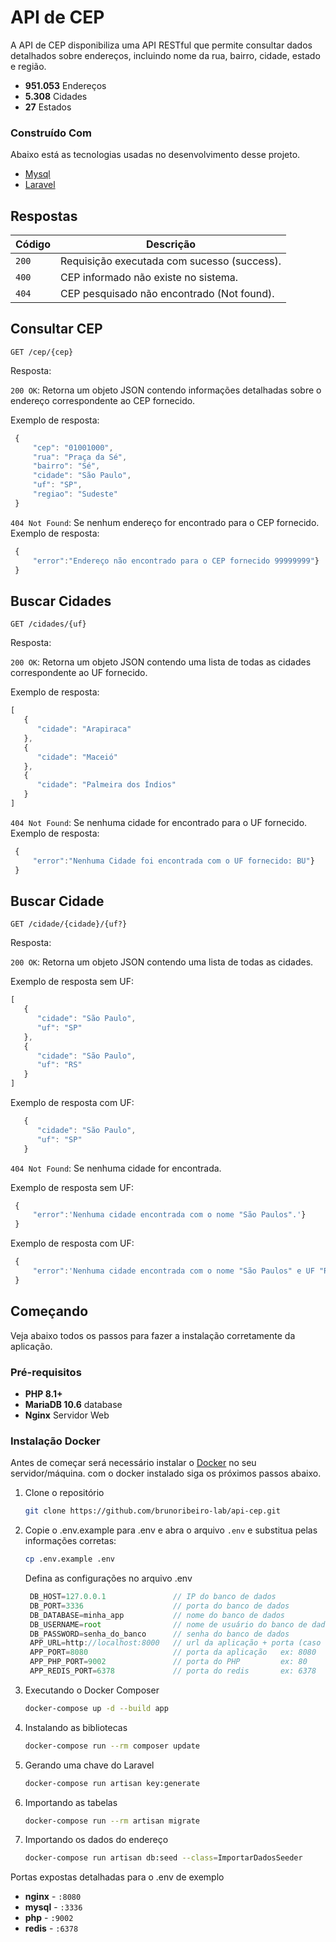 # API de CEP

A API de CEP disponibiliza uma API RESTful que permite consultar dados detalhados sobre endereços, incluindo nome da rua, bairro, cidade, estado e região.

* **951.053** Endereços
* **5.308** Cidades
* **27** Estados

### Construído Com

Abaixo está as tecnologias usadas no desenvolvimento desse projeto.

* [Mysql](https://www.mysql.com/)
* [Laravel](https://laravel.com/docs/11.x)

## Respostas

| Código | Descrição |
|---|---|
| `200` | Requisição executada com sucesso (success).|
| `400` | CEP informado não existe no sistema.|
| `404` | CEP pesquisado não encontrado (Not found).|
 
## Consultar CEP

`GET /cep/{cep}`

Resposta:

`200 OK`: Retorna um objeto JSON contendo informações detalhadas sobre o endereço correspondente ao CEP fornecido.

Exemplo de resposta:
   ```js
    {
        "cep": "01001000",
        "rua": "Praça da Sé",
        "bairro": "Sé",
        "cidade": "São Paulo",
        "uf": "SP",
        "regiao": "Sudeste"
    }
   ```
`404 Not Found`: Se nenhum endereço for encontrado para o CEP fornecido.
Exemplo de resposta:
   ```js
    {
        "error":"Endereço não encontrado para o CEP fornecido 99999999"}
    }
   ```


## Buscar Cidades

`GET /cidades/{uf}`

Resposta:

`200 OK`: Retorna um objeto JSON contendo uma lista de todas as cidades correspondente ao UF fornecido.


Exemplo de resposta:
   ```js
   [
      {
         "cidade": "Arapiraca"
      },
      {
         "cidade": "Maceió"
      },
      {
         "cidade": "Palmeira dos Índios"
      }
   ]
   ```
`404 Not Found`: Se nenhuma cidade for encontrado para o UF fornecido.
Exemplo de resposta:
   ```js
    {
        "error":"Nenhuma Cidade foi encontrada com o UF fornecido: BU"}
    }
   ```

## Buscar Cidade

`GET /cidade/{cidade}/{uf?}`

Resposta:

`200 OK`: Retorna um objeto JSON contendo uma lista de todas as cidades.


Exemplo de resposta sem UF:
   ```js
   [
      {
         "cidade": "São Paulo",
         "uf": "SP"
      },
      {
         "cidade": "São Paulo",
         "uf": "RS"
      }
   ]
   ```

Exemplo de resposta com UF:
   ```js
      {
         "cidade": "São Paulo",
         "uf": "SP"
      }
   ```

`404 Not Found`: Se nenhuma cidade for encontrada.

Exemplo de resposta sem UF:
   ```js
    {
        "error":'Nenhuma cidade encontrada com o nome "São Paulos".'}
    }
   ```

Exemplo de resposta com UF:

   ```js
    {
        "error":'Nenhuma cidade encontrada com o nome "São Paulos" e UF "RJ".'}
    }
   ```

## Começando

Veja abaixo todos os passos para fazer a instalação corretamente da aplicação.

### Pré-requisitos

* **PHP 8.1+**
* **MariaDB 10.6** database
* **Nginx** Servidor Web

### Instalação Docker

Antes de começar será necessário instalar o [Docker](https://www.docker.com/) no seu servidor/máquina.
com o docker instalado siga os próximos passos abaixo.

1. Clone o repositório
   ```sh
   git clone https://github.com/brunoribeiro-lab/api-cep.git
   ```
2. Copie o .env.example para .env e abra o arquivo `.env` e substitua pelas informações corretas:
   ```sh
   cp .env.example .env
   ```
   Defina as configurações no arquivo .env
   ```js
    DB_HOST=127.0.0.1               // IP do banco de dados
    DB_PORT=3336                    // porta do banco de dados
    DB_DATABASE=minha_app           // nome do banco de dados
    DB_USERNAME=root                // nome de usuário do banco de dados
    DB_PASSWORD=senha_do_banco      // senha do banco de dados
    APP_URL=http://localhost:8000   // url da aplicação + porta (caso seja diferente de 80 não precisa informar a porta)
    APP_PORT=8080                   // porta da aplicação   ex: 8080
    APP_PHP_PORT=9002               // porta do PHP         ex: 80
    APP_REDIS_PORT=6378             // porta do redis       ex: 6378
   ```
3. Executando o Docker Composer
   ```sh
   docker-compose up -d --build app
   ```

4. Instalando as bibliotecas
   ```sh
   docker-compose run --rm composer update
   ```

5. Gerando uma chave do Laravel
   ```sh
   docker-compose run artisan key:generate
   ```

6. Importando as tabelas
   ```sh
   docker-compose run --rm artisan migrate
   ```

7. Importando os dados do endereço
   ```sh
   docker-compose run artisan db:seed --class=ImportarDadosSeeder
   ```

Portas expostas detalhadas para o .env de exemplo
 
- **nginx** - `:8080`
- **mysql** - `:3336`
- **php** - `:9002`  
- **redis** - `:6378`  
